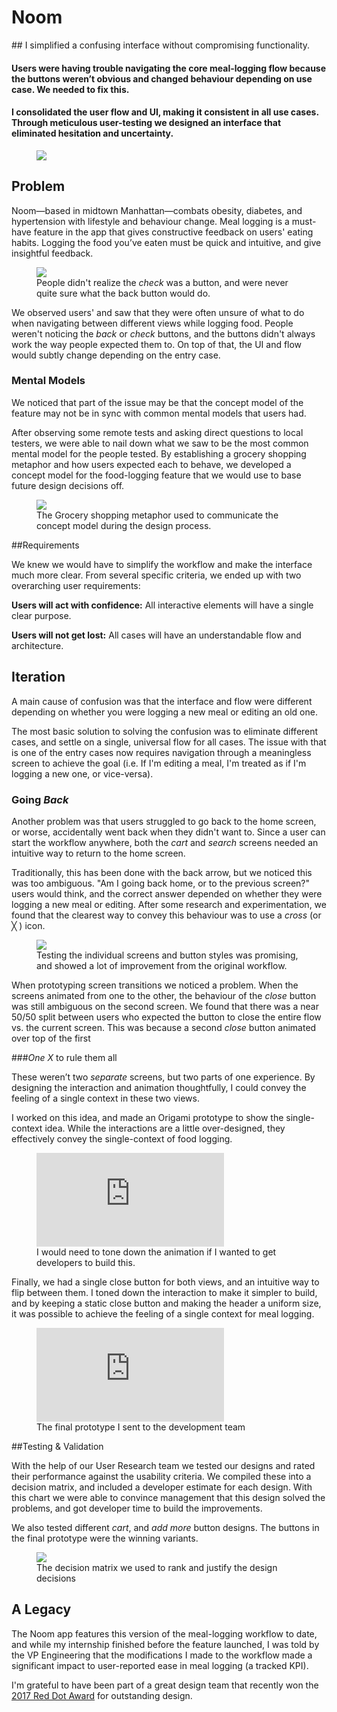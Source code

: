 <!-- <div class="folio-nav prev home">
	<a href="../">Home</a>
</div>
<div class="folio-nav next knowroaming">
	<a href="?p=knowroaming">KnowRoaming</a>
</div> -->

# Noom

<div class="tldr" markdown=1>
## I simplified a confusing interface without compromising functionality.

#### Users were having trouble navigating the core meal-logging flow because the buttons weren’t obvious and changed behaviour depending on use case. We needed to fix this.

#### I consolidated the user flow and UI, making it consistent in all use cases. Through meticulous user-testing we designed an interface that eliminated hesitation and uncertainty.
</div>

<figure class='folio_image' id='hero'>
	<img src='../includes/portfolio_images/noom/noom_logging-isolated.png'>
<figcaption></figcaption>
</figure>

## Problem

Noom—based in midtown Manhattan—combats obesity, diabetes, and hypertension with lifestyle and behaviour change. Meal logging is a must-have feature in the app that gives constructive feedback on users' eating habits. Logging the food you’ve eaten must be quick and intuitive, and give insightful feedback.

<figure class='folio_image' id='existing'>
	<a target='_blank'>
		<img src='../includes/portfolio_images/noom/noom_logging-existing.png'>
	</a>
<figcaption>People didn't realize the <em>check</em> was a button, and were never quite sure what the back button would do.</figcaption>
</figure>

We observed users' and saw that they were often unsure of what to do when navigating between different views while logging food. People weren't noticing the _back_ or _check_ buttons, and the buttons didn't always work the way people expected them to. On top of that, the UI and flow would subtly change depending on the entry case.

<!-- <figure class='folio_image' id='existing-flowchart'>
		<img src='../includes/portfolio_images/noom/noom_existing-flowchart.jpg'>
<figcaption>The Grocery shopping metaphor used to communicate the concept model during the design process.</figcaption>
</figure> -->

### Mental Models

We noticed that part of the issue may be that the concept model of the feature may not be in sync with common mental models that users had.

After observing some remote tests and asking direct questions to local testers, we were able to nail down what we saw to be the most common mental model for the people tested. By establishing a grocery shopping metaphor and how users expected each to behave, we developed a concept model for the food-logging feature that we would use to base future design decisions off.

<figure class='folio_image' id='concept-model'>
		<img src='../includes/portfolio_images/noom/noom-concept-model.png'>
<figcaption>The Grocery shopping metaphor used to communicate the concept model during the design process.</figcaption>
</figure>

##Requirements

We knew we would have to simplify the workflow and make the interface much more clear. From several specific criteria, we ended up with two overarching user requirements:

**Users will act with confidence:** All interactive elements will have a single clear purpose.

**Users will not get lost:** All cases will have an understandable  flow and architecture.

## Iteration

A main cause of confusion was that the interface and flow were different depending on whether you were logging a new meal or editing an old one. 

The most basic solution to solving the confusion was to eliminate different cases, and settle on a single, universal flow for all cases. The issue with that is one of the entry cases now requires navigation through a meaningless screen to achieve the goal (i.e. If I'm editing a meal, I'm treated as if I'm logging a new one, or vice-versa).

### Going *Back*

Another problem was that users struggled to go back to the home screen, or worse, accidentally went back when they didn't want to. Since a user can start the workflow anywhere, both the _cart_ and _search_ screens needed an intuitive way to return to the home screen.

Traditionally, this has been done with the back arrow, but we noticed this was too ambiguous. "Am I going back home, or to the previous screen?" users would think, and the correct answer depended on whether they were logging a new meal or editing. After some research and experimentation, we found that the clearest way to convey this behaviour was to use a _cross_ (or ╳ ) icon.

<figure class='folio_image' id='img2'>
	<a target='_blank'>
		<img src='../includes/portfolio_images/noom/noom_logging-vc.png'>
	</a>
<figcaption>Testing the individual screens and button styles was promising, and showed a lot of improvement from the original workflow.</figcaption>
</figure>

When prototyping screen transitions we noticed a problem. 
When the screens animated from one to the other, the behaviour of the _close_ button was still ambiguous on the second screen. We found that there was a near 50/50 split between users who expected the button to close the entire flow vs. the current screen. This was because a second _close_ button animated over top of the first

###*One X* to rule them all

These weren’t two _separate_ screens, but two parts of one experience. By designing the interaction and animation thoughtfully, I could convey the feeling of a single context in these two views.

I worked on this idea, and made an Origami prototype to show the single-context idea. While the interactions are a little over-designed, they effectively convey the single-context of food logging. 

<figure class='folio_image' id='origami-prototype'>
	<iframe src="https://player.vimeo.com/video/157767592/?title=0&amp;byline=0&amp;loop=1" frameborder="0" webkitallowfullscreen mozallowfullscreen allowfullscreen></iframe>
<figcaption>I would need to tone down the animation if I wanted to get developers to build this.</figcaption>
</figure>

Finally, we had a single close button for both views, and an intuitive way to flip between them. I toned down the interaction to make it simpler to build, and by keeping a static close button and making the header a uniform size, it was possible to achieve the feeling of a single context for meal logging.

<figure class='folio_image' id='final-prototype'>
	<iframe src="https://player.vimeo.com/video/157767466/?title=0&amp;byline=0&amp;loop=1" frameborder="0" webkitallowfullscreen mozallowfullscreen allowfullscreen></iframe>
<figcaption>The final prototype I sent to the development team</figcaption>
</figure>


##Testing & Validation

With the help of our User Research team we tested our designs and rated their performance against the usability criteria. We compiled these into a decision matrix, and included a developer estimate for each design. With this chart we were able to convince management that this design solved the problems, and got developer time to build the improvements.

We also tested different _cart_, and _add more_ button designs. The buttons in the final prototype were the winning variants. 

<figure class='folio_image' id='img2'>
	<a target='_blank'>
		<img src='../includes/portfolio_images/noom/noom_logging-matrix.png'>
	</a>
<figcaption>The decision matrix we used to rank and justify the design decisions</figcaption>
</figure>

## A Legacy
The Noom app features this version of the meal-logging workflow to date, and while my internship finished before the feature launched, I was told by the VP Engineering that the modifications I made to the workflow made a significant impact to user-reported ease in meal logging (a tracked KPI). 

I'm grateful to have been part of a great design team that recently won the [2017 Red Dot Award](https://www.newswire.com/news/noom-coach-is-awarded-the-2017-red-dot-award-for-outstanding-design-19935974) for outstanding design.

